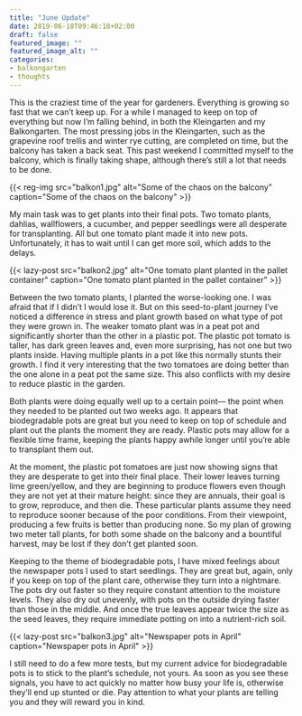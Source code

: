 ```yaml
---
title: "June Update"
date: 2019-06-18T09:46:18+02:00
draft: false
featured_image: ""
featured_image_alt: ""
categories:
- balkongarten
- thoughts
---
```

This is the craziest time of the year for gardeners. Everything is growing so fast that we can’t keep up. For a while I managed to keep on top of everything but now I’m falling behind, in both the Kleingarten and my Balkongarten. The most pressing jobs in the Kleingarten, such as the grapevine roof trellis and winter rye cutting, are completed on time, but the balcony has taken a back seat. This past weekend I committed myself to the balcony, which is finally taking shape, although there’s still a lot that needs to be done.

{{< reg-img src="balkon1.jpg" alt="Some of the chaos on the balcony" caption="Some of the chaos on the balcony"  >}}

My main task was to get plants into their final pots. Two tomato plants, dahlias, wallflowers, a cucumber, and pepper seedlings were all desperate for transplanting. All but one tomato plant made it into new pots. Unfortunately, it has to wait until I can get more soil, which adds to the delays.

{{< lazy-post src="balkon2.jpg" alt="One tomato plant planted in the pallet container" caption="One tomato plant planted in the pallet container"  >}}

Between the two tomato plants, I planted the worse-looking one. I was afraid that if I didn’t I would lose it. But on this seed-to-plant journey I’ve noticed a difference in stress and plant growth based on what type of pot they were grown in. The weaker tomato plant was in a peat pot and significantly shorter than the other in a plastic pot. The plastic pot tomato is taller, has dark green leaves and, even more surprising, has not one but two plants inside. Having multiple plants in a pot like this normally stunts their growth. I find it very interesting that the two tomatoes are doing better than the one alone in a peat pot the same size. This also conflicts with my desire to reduce plastic in the garden.

Both plants were doing equally well up to a certain point— the point when they needed to be planted out two weeks ago. It appears that biodegradable pots are great but you need to keep on top of schedule and plant out the plants the moment they are ready. Plastic pots may allow for a flexible time frame, keeping the plants happy awhile longer until you’re able to transplant them out.

At the moment, the plastic pot tomatoes are just now showing signs that they are desperate to get into their final place. Their lower leaves turning lime green/yellow, and they are beginning to produce flowers even though they are not yet at their mature height: since they are annuals, their goal is to grow, reproduce, and then die. These particular plants assume they need to reproduce sooner because of the poor conditions. From their viewpoint, producing a few fruits is better than producing none. So my plan of growing two meter tall plants, for both some shade on the balcony and a bountiful harvest, may be lost if they don’t get planted soon.

Keeping to the theme of biodegradable pots, I have mixed feelings about the newspaper pots I used to start seedlings. They are great but, again, only if you keep on top of the plant care, otherwise they turn into a nightmare. The pots dry out faster so they require constant attention to the moisture levels. They also dry out unevenly, with pots on the outside drying faster than those in the middle. And once the true leaves appear twice the size as the seed leaves, they require immediate potting on into a nutrient-rich soil.

{{< lazy-post src="balkon3.jpg" alt="Newspaper pots in April" caption="Newspaper pots in April"  >}}

I still need to do a few more tests, but my current advice for biodegradable pots is to stick to the plant’s schedule, not yours. As soon as you see these signals, you have to act quickly no matter how busy your life is, otherwise they’ll end up stunted or die. Pay attention to what your plants are telling you and they will reward you in kind.
